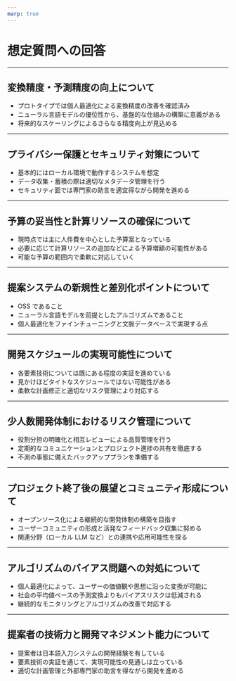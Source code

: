 ```yaml
---
marp: true
---
```


# 想定質問への回答

---

## 変換精度・予測精度の向上について

- プロトタイプでは個人最適化による変換精度の改善を確認済み
- ニューラル言語モデルの優位性から、基盤的な仕組みの構築に意義がある
- 将来的なスケーリングによるさらなる精度向上が見込める

---

## プライバシー保護とセキュリティ対策について

- 基本的にはローカル環境で動作するシステムを想定
- データ収集・蓄積の際は適切なメタデータ管理を行う
- セキュリティ面では専門家の助言を適宜得ながら開発を進める

---

## 予算の妥当性と計算リソースの確保について

- 現時点では主に人件費を中心とした予算案となっている
- 必要に応じて計算リソースの追加などによる予算増額の可能性がある
- 可能な予算の範囲内で柔軟に対応していく

---

## 提案システムの新規性と差別化ポイントについて

- OSS であること
- ニューラル言語モデルを前提としたアルゴリズムであること
- 個人最適化をファインチューニングと文脈データベースで実現する点

---

## 開発スケジュールの実現可能性について

- 各要素技術については既にある程度の実証を進めている
- 見かけほどタイトなスケジュールではない可能性がある
- 柔軟な計画修正と適切なリスク管理により対応する

---

## 少人数開発体制におけるリスク管理について

- 役割分担の明確化と相互レビューによる品質管理を行う
- 定期的なコミュニケーションとプロジェクト進捗の共有を徹底する
- 不測の事態に備えたバックアッププランを準備する

---

## プロジェクト終了後の展望とコミュニティ形成について

- オープンソース化による継続的な開発体制の構築を目指す
- ユーザーコミュニティの形成と活発なフィードバック収集に努める
- 関連分野（ローカル LLM など）との連携や応用可能性を探る

---

## アルゴリズムのバイアス問題への対処について

- 個人最適化によって、ユーザーの価値観や思想に沿った変換が可能に
- 社会の平均値ベースの予測変換よりもバイアスリスクは低減される
- 継続的なモニタリングとアルゴリズムの改善で対応する

---

## 提案者の技術力と開発マネジメント能力について

- 提案者は日本語入力システムの開発経験を有している
- 要素技術の実証を通じて、実現可能性の見通しは立っている
- 適切な計画管理と外部専門家の助言を得ながら開発を進める
